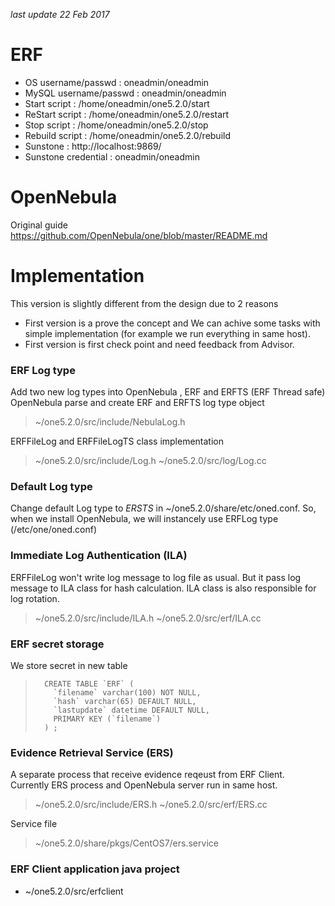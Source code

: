*last update 22 Feb 2017*
# ERF

- OS username/passwd : oneadmin/oneadmin
- MySQL username/passwd : oneadmin/oneadmin
- Start script : /home/oneadmin/one5.2.0/start
- ReStart script : /home/oneadmin/one5.2.0/restart
- Stop script : /home/oneadmin/one5.2.0/stop
- Rebuild script : /home/oneadmin/one5.2.0/rebuild
- Sunstone : http://localhost:9869/
- Sunstone credential : oneadmin/oneadmin

# OpenNebula

Original guide
https://github.com/OpenNebula/one/blob/master/README.md

# Implementation 

This version is slightly different from the design due to 2 reasons
- First version is a prove the concept and We can achive some tasks with simple implementation (for example we run everything in same host).
- First version is first check point and need feedback from Advisor.

### ERF Log type
Add two new log types into OpenNebula , ERF and ERFTS (ERF Thread safe)
OpenNebula parse and create ERF and ERFTS log type object
> ~/one5.2.0/src/include/NebulaLog.h

ERFFileLog and ERFFileLogTS class implementation
> ~/one5.2.0/src/include/Log.h
> ~/one5.2.0/src/log/Log.cc

### Default Log type
Change default Log type to *ERSTS* in ~/one5.2.0/share/etc/oned.conf.
So, when we install OpenNebula, we will instancely use ERFLog type (/etc/one/oned.conf)

### Immediate Log Authentication (ILA)
ERFFileLog won't write log message to log file as usual. But it pass log message to ILA class for hash calculation. ILA class is also responsible for log rotation.
> ~/one5.2.0/src/include/ILA.h
> ~/one5.2.0/src/erf/ILA.cc

### ERF secret storage
We store secret in new table
>		CREATE TABLE `ERF` (
>		  `filename` varchar(100) NOT NULL,
>		  `hash` varchar(65) DEFAULT NULL,
>		  `lastupdate` datetime DEFAULT NULL,
>		  PRIMARY KEY (`filename`)
>		) ;

### Evidence Retrieval Service (ERS)
A separate process that receive evidence reqeust from ERF Client.
Currently ERS process and OpenNebula server run in same host.
> ~/one5.2.0/src/include/ERS.h
> ~/one5.2.0/src/erf/ERS.cc

Service file
> ~/one5.2.0/share/pkgs/CentOS7/ers.service

### ERF Client application java project
- ~/one5.2.0/src/erfclient
